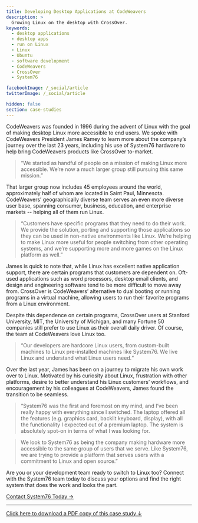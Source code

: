 ```yaml
---
title: Developing Desktop Applications at CodeWeavers
description: >
  Growing Linux on the desktop with CrossOver.
keywords:
  - desktop applications
  - desktop apps
  - run on Linux
  - Linux
  - Ubuntu
  - software development
  - CodeWeavers
  - CrossOver
  - System76

facebookImage: /_social/article
twitterImage: /_social/article

hidden: false
section: case-studies
---
```


CodeWeavers was founded in 1996 during the advent of Linux with the goal of
making desktop Linux more accessible to end users. We spoke with CodeWeavers
President James Ramey to learn more about the company’s journey over the last
23 years, including his use of System76 hardware to help bring CodeWeavers
products like CrossOver to-market.

> “We started as handful of people on a mission of making Linux more
> accessible. We’re now a much larger group still pursuing this same mission.”

That larger group now includes 45 employees around the world, approximately
half of whom are located in Saint Paul, Minnesota. CodeWeavers’ geographically
diverse team serves an even more diverse user base, spanning consumer,
business, education, and enterprise markets -- helping all of them run Linux.

> “Customers have specific programs that they need to do their work. We
> provide the solution, porting and supporting those applications so they can
> be used in non-native environments like Linux. We’re helping to make Linux
> more useful for people switching from other operating systems, and we’re
> supporting more and more games on the Linux platform as well.”

James is quick to note that, while Linux has excellent native application
support, there are certain programs that customers are dependent on. Oft-used
applications such as word processors, desktop email clients, and design and
engineering software tend to be more difficult to move away from. CrossOver is
CodeWeavers’ alternative to dual booting or running programs in a virtual
machine, allowing users to run their favorite programs from a Linux
environment.

Despite this dependence on certain programs, CrossOver users at Stanford
University, MIT, the University of Michigan, and many Fortune 50 companies
still prefer to use Linux as their overall daily driver. Of course, the team
at CodeWeavers love Linux too.

> “Our developers are hardcore Linux users, from custom-built machines to
> Linux pre-installed machines like System76. We live Linux and understand
> what Linux users need.“

Over the last year, James has been on a journey to migrate his own work over
to Linux. Motivated by his curiosity about Linux, frustration with other
platforms, desire to better understand his Linux customers’ workflows, and
encouragement by his colleagues at CodeWeavers, James found the transition
to be seamless.

> “System76 was the first and foremost on my mind, and I’ve been really happy
> with everything since I switched. The laptop offered all the features (e.g.
> graphics card, backlit keyboard, display), with all the functionality I
> expected out of a premium laptop. The system is absolutely spot-on in terms
> of what I was looking for.

> We look to System76 as being the company making hardware more accessible to
> the same group of users that we serve. Like System76, we are trying to
> provide a platform that serves users with a commitment to Linux and open
> source.”

Are you or your development team ready to switch to Linux too? Connect with
the System76 team today to discuss your options and find the right system
that does the work and looks the part.

[Contact System76 Today →](https://system76.com/contact/)

---

[Click here to download a PDF copy of this case study ↓](https://github.com/system76/docs/raw/gh-pages/pdfs/case-studies/system76-case-study_software-development-james-ramey-codeweavers.pdf)
